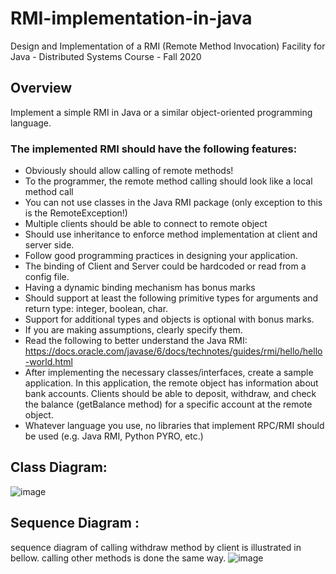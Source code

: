 # RMI-implementation-in-java
Design and Implementation of a RMI (Remote Method Invocation) Facility for Java - Distributed Systems Course - Fall 2020  
## Overview  
Implement a simple RMI in Java or a similar object-oriented programming language.  


### The implemented RMI should have the following features:  
* Obviously should allow calling of remote methods!  
* To the programmer, the remote method calling should look like a local method call  
* You can not use classes in the Java RMI package (only exception to this is the RemoteException!)  
* Multiple clients should be able to connect to remote object  
* Should use inheritance to enforce method implementation at client and server side.  
* Follow good programming practices in designing your application.  
* The binding of Client and Server could be hardcoded or read from a config file. 
* Having a dynamic binding mechanism has bonus marks  
* Should support at least the following primitive types for arguments and return type: integer, boolean, char.  
* Support for additional types and objects is optional with bonus marks.  
* If you are making assumptions, clearly specify them.  
* Read the following to better understand the Java RMI:  
https://docs.oracle.com/javase/6/docs/technotes/guides/rmi/hello/hello-world.html  
* After implementing the necessary classes/interfaces, create a sample application. In this application, the remote object has information about bank accounts. Clients should be able to deposit, withdraw, and check the balance (getBalance method) for a specific account at the remote object.  
* Whatever language you use, no libraries that implement RPC/RMI should be used (e.g. Java RMI, Python PYRO, etc.)  

## Class Diagram:  
![image](https://user-images.githubusercontent.com/44861408/135712482-bbf4389e-b374-4ebf-87a6-523a915fac0b.png)  

## Sequence Diagram :  
sequence diagram of calling withdraw method by client is illustrated in bellow. calling other methods is done the same way.
![image](https://user-images.githubusercontent.com/44861408/135712505-30af94e1-f061-4622-8d14-b3fc51892f7a.png)







